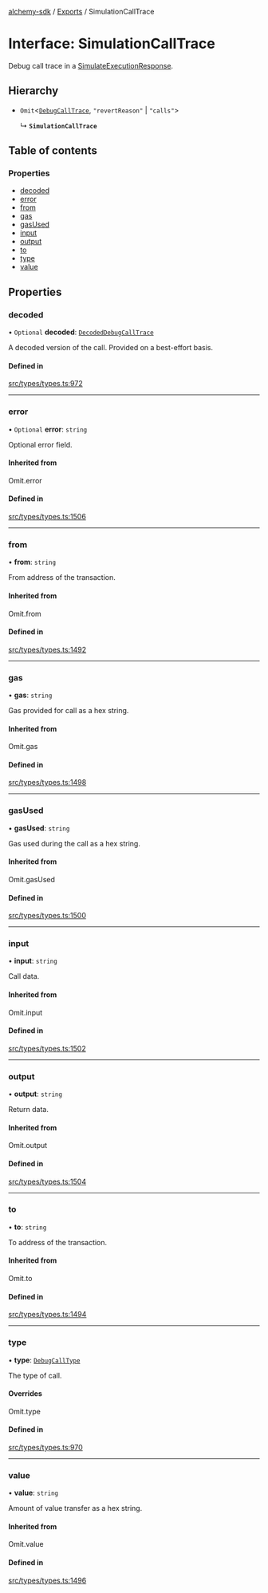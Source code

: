 [alchemy-sdk](../README.md) / [Exports](../modules.md) / SimulationCallTrace

# Interface: SimulationCallTrace

Debug call trace in a [SimulateExecutionResponse](SimulateExecutionResponse.md).

## Hierarchy

- `Omit`<[`DebugCallTrace`](DebugCallTrace.md), ``"revertReason"`` \| ``"calls"``\>

  ↳ **`SimulationCallTrace`**

## Table of contents

### Properties

- [decoded](SimulationCallTrace.md#decoded)
- [error](SimulationCallTrace.md#error)
- [from](SimulationCallTrace.md#from)
- [gas](SimulationCallTrace.md#gas)
- [gasUsed](SimulationCallTrace.md#gasused)
- [input](SimulationCallTrace.md#input)
- [output](SimulationCallTrace.md#output)
- [to](SimulationCallTrace.md#to)
- [type](SimulationCallTrace.md#type)
- [value](SimulationCallTrace.md#value)

## Properties

### decoded

• `Optional` **decoded**: [`DecodedDebugCallTrace`](DecodedDebugCallTrace.md)

A decoded version of the call. Provided on a best-effort basis.

#### Defined in

[src/types/types.ts:972](https://github.com/alchemyplatform/alchemy-sdk-js/blob/4e3af22/src/types/types.ts#L972)

___

### error

• `Optional` **error**: `string`

Optional error field.

#### Inherited from

Omit.error

#### Defined in

[src/types/types.ts:1506](https://github.com/alchemyplatform/alchemy-sdk-js/blob/4e3af22/src/types/types.ts#L1506)

___

### from

• **from**: `string`

From address of the transaction.

#### Inherited from

Omit.from

#### Defined in

[src/types/types.ts:1492](https://github.com/alchemyplatform/alchemy-sdk-js/blob/4e3af22/src/types/types.ts#L1492)

___

### gas

• **gas**: `string`

Gas provided for call as a hex string.

#### Inherited from

Omit.gas

#### Defined in

[src/types/types.ts:1498](https://github.com/alchemyplatform/alchemy-sdk-js/blob/4e3af22/src/types/types.ts#L1498)

___

### gasUsed

• **gasUsed**: `string`

Gas used during the call as a hex string.

#### Inherited from

Omit.gasUsed

#### Defined in

[src/types/types.ts:1500](https://github.com/alchemyplatform/alchemy-sdk-js/blob/4e3af22/src/types/types.ts#L1500)

___

### input

• **input**: `string`

Call data.

#### Inherited from

Omit.input

#### Defined in

[src/types/types.ts:1502](https://github.com/alchemyplatform/alchemy-sdk-js/blob/4e3af22/src/types/types.ts#L1502)

___

### output

• **output**: `string`

Return data.

#### Inherited from

Omit.output

#### Defined in

[src/types/types.ts:1504](https://github.com/alchemyplatform/alchemy-sdk-js/blob/4e3af22/src/types/types.ts#L1504)

___

### to

• **to**: `string`

To address of the transaction.

#### Inherited from

Omit.to

#### Defined in

[src/types/types.ts:1494](https://github.com/alchemyplatform/alchemy-sdk-js/blob/4e3af22/src/types/types.ts#L1494)

___

### type

• **type**: [`DebugCallType`](../enums/DebugCallType.md)

The type of call.

#### Overrides

Omit.type

#### Defined in

[src/types/types.ts:970](https://github.com/alchemyplatform/alchemy-sdk-js/blob/4e3af22/src/types/types.ts#L970)

___

### value

• **value**: `string`

Amount of value transfer as a hex string.

#### Inherited from

Omit.value

#### Defined in

[src/types/types.ts:1496](https://github.com/alchemyplatform/alchemy-sdk-js/blob/4e3af22/src/types/types.ts#L1496)

